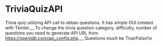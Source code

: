 # TriviaQuizAPI
Trivia quiz utilizing API call to obtain questions. It has simple GUI created with Tkinter.__
To change the trivia question category, difficulty, number of questions you need to generate API URL from https://opentdb.com/api_config.php.__
Questions much be True/False!\n

